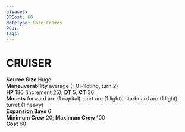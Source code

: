 ```yaml
---
aliases: 
BPCost: 60
NoteType: Base Frames
PCU: 
tags: 
---
```

# CRUISER
**Source**
**Size** Huge  
**Maneuverability** average (+0 Piloting, turn 2)  
**HP** 180 (increment 25); **DT** 5; **CT** 36  
**Mounts** forward arc (1 capital), port arc (1 light), starboard arc (1 light), turret (1 heavy)  
**Expansion Bays** 6  
**Minimum Crew** 20; **Maximum Crew** 100  
**Cost** 60